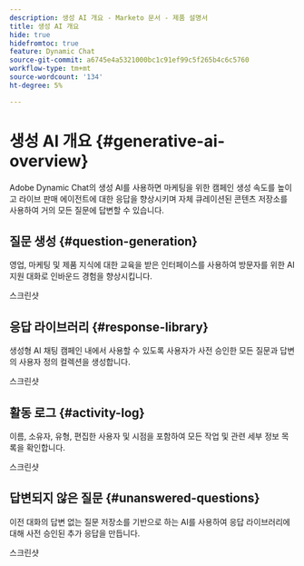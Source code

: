 ```yaml
---
description: 생성 AI 개요 - Marketo 문서 - 제품 설명서
title: 생성 AI 개요
hide: true
hidefromtoc: true
feature: Dynamic Chat
source-git-commit: a6745e4a5321000bc1c91ef99c5f265b4c6c5760
workflow-type: tm+mt
source-wordcount: '134'
ht-degree: 5%

---
```


# 생성 AI 개요 {#generative-ai-overview}

Adobe Dynamic Chat의 생성 AI를 사용하면 마케팅을 위한 캠페인 생성 속도를 높이고 라이브 판매 에이전트에 대한 응답을 향상시키며 자체 큐레이션된 콘텐츠 저장소를 사용하여 거의 모든 질문에 답변할 수 있습니다.

## 질문 생성 {#question-generation}

영업, 마케팅 및 제품 지식에 대한 교육을 받은 인터페이스를 사용하여 방문자를 위한 AI 지원 대화로 인바운드 경험을 향상시킵니다.

스크린샷

## 응답 라이브러리 {#response-library}

생성형 AI 채팅 캠페인 내에서 사용할 수 있도록 사용자가 사전 승인한 모든 질문과 답변의 사용자 정의 컬렉션을 생성합니다.

스크린샷

## 활동 로그 {#activity-log}

이름, 소유자, 유형, 편집한 사용자 및 시점을 포함하여 모든 작업 및 관련 세부 정보 목록을 확인합니다.

스크린샷

## 답변되지 않은 질문 {#unanswered-questions}

이전 대화의 답변 없는 질문 저장소를 기반으로 하는 AI를 사용하여 응답 라이브러리에 대해 사전 승인된 추가 응답을 만듭니다.

스크린샷
